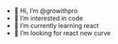 - 👋 Hi, I’m @growithpro
- 👀 I’m interested in code
- 🌱 I’m currently learning react
- 💞️ I’m looking for react new curve


<!---
growithpro/growithpro is a ✨ special ✨ repository because its `README.md` (this file) appears on your GitHub profile.
You can click the Preview link to take a look at your changes.
--->
